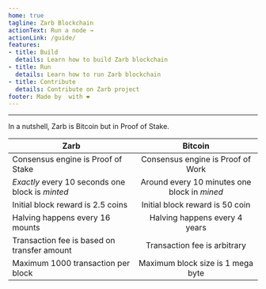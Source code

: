 ```yaml
---
home: true
tagline: Zarb Blockchain
actionText: Run a node →
actionLink: /guide/
features:
- title: Build
  details: Learn how to build Zarb blockchain
- title: Run
  details: Learn how to run Zarb blockchain
- title: Contribute
  details: Contribute on Zarb project
footer: Made by  with ❤️
---
```


---

In a nutshell, Zarb is Bitcoin but in Proof of Stake.

| Zarb                                             | Bitcoin                                      |
| ------------------------------------------------ |:--------------------------------------------:|
| Consensus engine is Proof of Stake               | Consensus engine is Proof of Work            |
| *Exactly* every 10 seconds one block is *minted* | Around every 10 minutes one block in *mined* |
| Initial block reward is 2.5 coins                | Initial block reward is 50 coin              |
| Halving happens every 16 mounts                  | Halving happens every 4 years                |
| Transaction fee is based on transfer amount      | Transaction fee is arbitrary                 |
| Maximum 1000 transaction per block               | Maximum block size is 1 mega byte            |